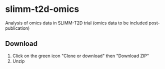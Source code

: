 # slimm-t2d-omics
Analysis of omics data in SLIMM-T2D trial (omics data to be included post-publication)

## Download
1. Click on the green icon "Clone or download" then "Download ZIP"
2. Unzip
